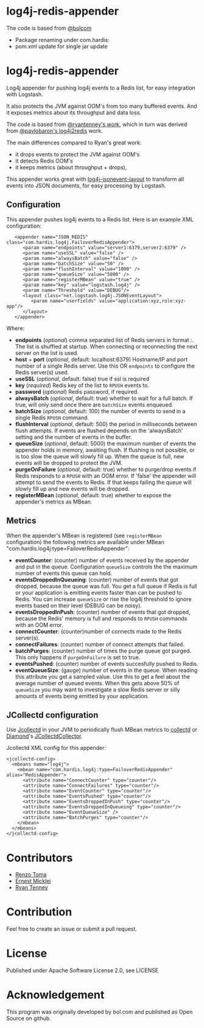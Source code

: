 # log4j-redis-appender

The code is based from [@bolcom](https://github.com/bolcom/log4j-redis-appender) 


* Package renaming under com.hardis:
* pom.xml update for single jar update




# log4j-redis-appender

Log4j appender for pushing log4j events to a Redis list, for easy integration with Logstash.

It also protects the JVM against OOM's from too many buffered events. And it exposes metrics about its throughput and data loss.

The code is based from [@ryantenney's work](https://github.com/ryantenney/log4j-redis-appender), which in turn was derived from [@pavlobaron's log4j2redis](https://github.com/pavlobaron/log4j2redis) work.

The main differences compared to Ryan's great work:

* it drops events to protect the JVM against OOM's
* it detects Redis OOM's
* it keeps metrics (about throughput + drops),

This appender works great with [log4j-jsonevent-layout](https://github.com/bolcom/log4j-jsonevent-layout) to transform all events into JSON documents, for easy processing by Logstash.


## Configuration

This appender pushes log4j events to a Redis list. Here is an example XML configuration:

```
   <appender name="JSON_REDIS" class="com.hardis.log4j.FailoverRedisAppender">
      <param name="endpoints" value="server1:6379,server2:6379" />
      <param name="useSSL" value="false" />
      <param name="alwaysBatch" value="false" />
      <param name="batchSize" value="50" />
      <param name="flushInterval" value="1000" />
      <param name="queueSize" value="5000" />
      <param name="registerMBean" value="true" />
      <param name="key" value="logstash.log4j" />
      <param name="Threshold" value="DEBUG"/>
      <layout class="net.logstash.log4j.JSONEventLayout">
         <param name="userfields" value="application:xyz,role:xyz-app"/>
      </layout>
   </appender>
```
   
Where:

* **endpoints** (_optional_) comma separated list of Redis servers in format <host>:<port>. The list is shuffled at startup. When connecting or reconnecting the next server on the list is used.
* **host** + **port** (_optional_, default: localhost:6379) Hostname/IP and port number of a single Redis server. Use this OR `endpoints` to configure the Redis server(s) used.
* **useSSL**  (_optional_, default: false) true if ssl is required
* **key** (_required_) Redis key of the list to `RPUSH` events to.
* **password** (_optional_) Redis password, if required.
* **alwaysBatch** (_optional_, default: true) whether to wait for a full batch. If true, will only send once there are `batchSize` events enqueued.
* **batchSize** (_optional_, default: 100) the number of events to send in a single Redis `RPUSH` command.
* **flushInterval** (_optional_, default: 500) the period in milliseconds between flush attempts. If events are flushed depends on the 'alwaysBatch' setting and the number of events in the buffer.
* **queueSize** (_optional_, default: 5000) the maximum number of events the appender holds in memory, awaiting flush. If flushing is not possible, or is too slow the queue will slowly fill up. When the queue is full, new events will be dropped to protect the JVM.
* **purgeOnFailure** (_optional_, default: true) whether to purge/drop events if Redis responds to a `RPUSH` with an OOM error. If 'false' the appender will attempt to send the events to Redis. If that keeps failing the queue will slowly fill up and new events will be dropped.
* **registerMBean** (_optional_, default: true) whether to expose the appender's metrics as MBean.


## Metrics

When the appender's MBean is registered (see `registerMBean` configuration) the following metrics are available under MBean "com.hardis.log4j:type=FailoverRedisAppender":

* **eventCounter**: (counter) number of events received by the appender and put in the queue. Configuration `queueSize` controls the the maximum number of events this queue can hold.
* **eventsDroppedInQueueing**: (counter) number of events that got dropped, because the queue was full. You get a full queue if Redis is full or your application is emitting events faster than can be pushed to Redis. You can increase `queueSize` or rise the log4j threshold to ignore events based on their level (DEBUG can be noisy).
* **eventsDroppedInPush**: (counter) number of events that got dropped, because the Redis' memory is full and responds to `RPUSH` commands with an OOM error.
* **connectCounter**: (counter)number of connects made to the Redis server(s).
* **connectFailures**: (counter) number of connect attempts that failed.
* **batchPurges**: (counter) number of times the purge queue got purged. This only happens if `purgeOnFailure` is set to true.
* **eventsPushed**: (counter) number of events succesfully pushed to Redis.
* **eventQueueSize**: (gauge) number of events in the queue. When reading this attribute you get a sampled value. Use this to get a feel about the average number of queued events. When this gets above 50% of `queueSize` you may want to investigate a slow Redis server or silly amounts of events being emitted by your application.



## JCollectd configuration

Use [Jcollectd](https://github.com/bolcom/jcollectd) in your JVM to periodically flush MBean metrics to [collectd](https://github.com/collectd/collectd) or [Diamond](https://github.com/BrightcoveOS/Diamond)'s [JCollectdCollector](https://github.com/BrightcoveOS/Diamond/wiki/collectors-JCollectdCollector).

Jcollectd XML config for this appender:

```
<jcollectd-config>
  <mbeans name="log4j">
    <mbean name="com.hardis.log4j:type=FailoverRedisAppender" alias="RedisAppender">
      <attribute name="ConnectCounter" type="counter"/>
      <attribute name="ConnectFailures" type="counter"/>
      <attribute name="EventCounter" type="counter"/>
      <attribute name="EventsPushed" type="counter"/>
      <attribute name="EventsDroppedInPush" type="counter"/>
      <attribute name="EventsDroppedInQueueing" type="counter"/>
      <attribute name="EventQueueSize" />
      <attribute name="BatchPurges" type="counter"/>
    </mbean>
  </mbeans>
</jcollectd-config>
```


# Contributors

* [Renzo Toma](https://github.com/rtoma/)
* [Ernest Micklei](https://github.com/emicklei/)
* [Ryan Tenney](https://github.com/ryantenney/)


# Contribution

Feel free to create an issue or submit a pull request.


# License

Published under Apache Software License 2.0, see LICENSE


# Acknowledgement

This program was originally developed by bol.com and published as Open Source on github.